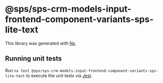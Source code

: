 # @sps/sps-crm-models-input-frontend-component-variants-sps-lite-text

This library was generated with [Nx](https://nx.dev).

## Running unit tests

Run `nx test @sps/sps-crm-models-input-frontend-component-variants-sps-lite-text` to execute the unit tests via [Jest](https://jestjs.io).
